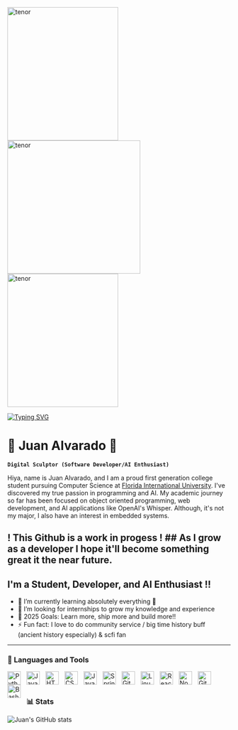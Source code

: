 <img src="https://github.com/user-attachments/assets/cd29437a-39ae-4ec1-a1b0-42c50995b406" width="250" height="300" alt="tenor">    <img src ="https://media3.giphy.com/media/v1.Y2lkPTc5MGI3NjExMW4yNTRvb25wZTh5aGM5anJ5cnE4MW41MGtoMnJvZ2YzdWJ2emZ4dyZlcD12MV9pbnRlcm5hbF9naWZfYnlfaWQmY3Q9Zw/Nrzs481LzLEdy/giphy.gif" width="300" height="300" alt="tenor"> <img src="https://github.com/user-attachments/assets/cd29437a-39ae-4ec1-a1b0-42c50995b406" width="250" height="300" alt="tenor">
                                                                                                                                     


[![Typing SVG](https://readme-typing-svg.demolab.com?font=Fira+Code&duration=2500&color=1AF72E&width=435&lines=+I+am+a+HAL+9000+computer.;Welcome+to+Juan's+Profile...;He+is+open+to+internships...;Feel+free+to+connect+with+him...;on+Linkedin...;MESSAGE+TERMINATED+;ENTERING+MESSAGE+LOOP)](https://git.io/typing-svg)
# 💽 Juan Alvarado 🤖

**`Digital Sculptor (Software Developer/AI Enthusiast)`**

Hiya, name is Juan Alvarado, and I am a proud first generation college student pursuing Computer Science at [Florida International University](https://www.fiu.edu/). I've discovered my true passion in programming and AI. My academic journey so far has been focused on object oriented programming, web development, and AI applications like OpenAI's Whisper. Although, it's not my major, I also have an interest in embedded systems.

## ! This Github is a work in progess ! ## As I grow as a developer I hope it'll become something great it the near future. 

## I'm a Student, Developer, and AI Enthusiast !!

- 🌱 I’m currently learning absolutely everything 🤣
- 👯 I’m looking for internships to grow my knowledge and experience 
- 🥅 2025 Goals: Learn more, ship more and build more!!
- ⚡ Fun fact: I love to do community service / big time history buff (ancient history especially) & scfi fan






   

---

### 🧰 Languages and Tools

<img align="left" alt="Python" width="30px" style="padding-right:10px;" src="https://cdn.jsdelivr.net/gh/devicons/devicon/icons/python/python-plain.svg" />
<img align="left" alt="Java" width="30px" style="padding-right:10px;" src="https://cdn.jsdelivr.net/gh/devicons/devicon/icons/java/java-original.svg"/>
<img align="left" alt="HTML" width="30px" style="padding-right:10px;" src="https://cdn.jsdelivr.net/gh/devicons/devicon/icons/html5/html5-plain.svg" />
<img align="left" alt="CSS" width="30px" style="padding-right:10px;" src="https://cdn.jsdelivr.net/gh/devicons/devicon/icons/css3/css3-plain.svg" />
<img align="left" alt="JavaScript" width="30px" style="padding-right:10px;" src="https://cdn.jsdelivr.net/gh/devicons/devicon/icons/javascript/javascript-plain.svg" />
<img align="left" alt="Spring" width="30px" style="padding-right:10px;" src="https://cdn.jsdelivr.net/gh/devicons/devicon/icons/spring/spring-original.svg" />
<img align="left" alt="Git" width="30px" style="padding-right:10px;" src="https://cdn.jsdelivr.net/gh/devicons/devicon/icons/git/git-original.svg" />
<img align="left" alt="Linux" width="30px" style="padding-right:10px;" src="https://cdn.jsdelivr.net/gh/devicons/devicon/icons/linux/linux-original.svg" />
<img align="left" alt="React" width="30px" style="padding-right:10px;" src="https://cdn.jsdelivr.net/gh/devicons/devicon/icons/react/react-original.svg" />
<img align="left" alt="NodeJS" width="30px" style="padding-right:10px;" src="https://cdn.jsdelivr.net/gh/devicons/devicon/icons/nodejs/nodejs-original.svg" />
<img align="left" alt="GitHub" width="30px" style="padding-right:10px;" src="https://cdn.jsdelivr.net/gh/devicons/devicon/icons/github/github-original.svg" />
<img align="left" alt="Bash" width="30px" style="padding-right:10px;" src="https://cdn.jsdelivr.net/gh/devicons/devicon/icons/bash/bash-original.svg" />
<br />

#


### 📊 Stats

![Juan's GitHub stats](https://github-readme-stats.vercel.app/api?username=juanalvarado305&hide_rank=true)


<!-- ![GitHub Streak](https://streak-stats.demolab.com?user=ForrestKnight&theme=gruvbox&border_radius=4.5) -->

#
<!--
<details>
 <summary><h3>👨‍💻 Forrest's Coding Journey</h3></summary>
   I started my coding journey as a naive computer science student with a passion to learn everything I could about this programming world - code, unix, linux, theory. And all the while, teaching myself iOS development with a dream to build my own app, but that soon got overshadowed by my desire to excel in Java. A desire that landed me a full-stack software engineering job upon graduation. However, I had another desire I had been pursuing throughout this time - YouTube content creation. I eventually ended up quitting my software engineering job to pursue YouTube full-time, and that has been my focus ever since. But there's something that's always bothered me about my journey - abandoning my dream of building my own app to pursue the safe route, a job. Now I've already taken the leap away from that safety net into this uncomfortable, unexplored world that it being a creator. And it worked out, but again, it became comfortable. It's easier to create a video than go out on a ledge and build my own product. I do have to eat, at the end of the day, but I think it's time. It's time to get uncomfortable again. I have a burning desire to get back on the horse, and fulfill that dream younger me had of building my own app, my own product. And in order to do that, I'll be implmementing a few measures to streamline my YouTube content to focus more time on fulfilling that dream - a dream that I'll be ready to tackle in 2023 due to the measure I'm putting in place now until the end of 2022. Don't wait up, because I'm coming.
-->
[website]: https://fkcodes.com
[youtube]: https://youtube.com/fknight
